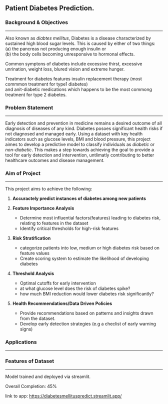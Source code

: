 ## **Patient Diabetes Prediction.**  

### **Background & Objectives**  
---
Also known as _diabtes mellitus_, Diabetes is a disease characterized by sustained high blood sugar levels. This is caused by either of two things:  
(a) the pancreas not producing enough insulin or  
(b) the body cells becoming unresponsive to hormonal effects.  

Common symptons of diabetes include excessive thirst, excessive unrination, weight loss, blured vision and extreme hunger.  

Treatment for diabetes features insulin replacement therapy (most commmon treatment for type1 diabetes)  
and anit-diabetic medications which happens to be the most commong treatment for type 2 diabetes.  

### **Problem Statement**  
---
Early detection and prevention in medicine remains a desired outcome of all diagnosis of diseases of any kind. Diabetes posoes significant health risks if not diagnosed and managed early. Using a dataset with key health indicators such as glucose levels, BMI and blood pressure, this project aimes to develop a predictive model to classify individuals as *diabetic* or _non-diabetic_. This makes a step towards achieving the goal to provide a tool for early detection and intervention, untlimatly contributing to better healthcare outcomes and disease management.

### **Aim of Project**  
---
This project aims to achieve the following:  
1. **Accuractely predict instances of diabetes among new patients**  

2.  **Feature Importance Analysis**  
    - Determine most influential factors(features) leading to diabetes risk, relating to features in the dataset  
    - Identify critical thresholds for high-risk features  
3. **Risk Stratification**  
    - categorize patients into low, medium or high diabetes risk based on feature values  
    - Create scoring system to estimate the likelihood of developing diabetes  

4. **Threshold Analysis**  
    - Optimal cutoffs for early intervention  
    - at what glucose level does the risk of diabetes spike? 
    - how much BMI reduction would lower diabetes risk significantly?  

5. **Health Recommendations/Data Driven Policies**  
    - Provide recommendations based on patterns and insights drawn from the dataset.  
    - Develop early detection strategies (e.g a checlist of early warning signs)


### **Applications**  
---


### **Features of Dataset**
---

Model trained and deployed via streamlit.  

Overall Completion: 45%  

link to app: https://diabetesmellituspredict.streamlit.app/
